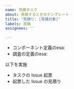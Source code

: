 ```yaml
---
name: 見積タスク
about: 見積するときのテンプレート
title: "見積り: [見積対象]"
labels: 見積
assignees: ''

---
```


- コンポーネント定義のesa: 
- 調査の定義のesa: 

以下を実施
- タスクの Issue 起票
- 起票した Issue の見積り